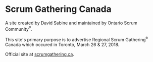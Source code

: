 # Scrum Gathering Canada

A site created by David Sabine and maintained by Ontario Scrum Community<sup>®</sup>.

This site's primary purpose is to advertise Regional Scrum Gathering<sup>®</sup> Canada which occured in Toronto, March 26 &amp; 27, 2018.

Official site at [scrumgathering.ca](//scrumgathering.ca "ScrumGathering dot ca").